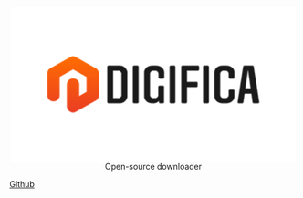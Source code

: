 <div align="center"> <img src="https://github.com/pumpkinGithub/digifica/blob/gh-pages/large_digifica_untransparent.png?raw=true" height=270 width=500 align="center"></div>
<div align="center">Open-source downloader</div>

[Github](https://github.com/pumpkinGithub/digifica)
